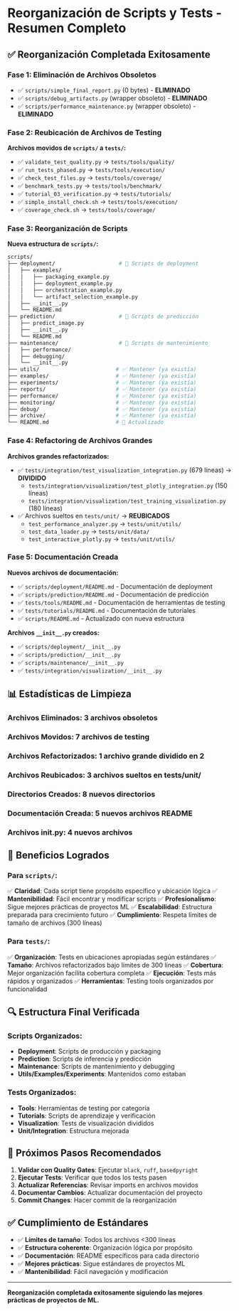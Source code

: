 # Reorganización de Scripts y Tests - Resumen Completo

## ✅ **Reorganización Completada Exitosamente**

### **Fase 1: Eliminación de Archivos Obsoletos**

- ✅ `scripts/simple_final_report.py` (0 bytes) - **ELIMINADO**
- ✅ `scripts/debug_artifacts.py` (wrapper obsoleto) - **ELIMINADO**
- ✅ `scripts/performance_maintenance.py` (wrapper obsoleto) - **ELIMINADO**

### **Fase 2: Reubicación de Archivos de Testing**

**Archivos movidos de `scripts/` a `tests/`:**

- ✅ `validate_test_quality.py` → `tests/tools/quality/`
- ✅ `run_tests_phased.py` → `tests/tools/execution/`
- ✅ `check_test_files.py` → `tests/tools/coverage/`
- ✅ `benchmark_tests.py` → `tests/tools/benchmark/`
- ✅ `tutorial_03_verification.py` → `tests/tutorials/`
- ✅ `simple_install_check.sh` → `tests/tools/execution/`
- ✅ `coverage_check.sh` → `tests/tools/coverage/`

### **Fase 3: Reorganización de Scripts**

**Nueva estructura de `scripts/`:**

```bash
scripts/
├── deployment/                    # 🚀 Scripts de deployment
│   ├── examples/
│   │   ├── packaging_example.py
│   │   ├── deployment_example.py
│   │   ├── orchestration_example.py
│   │   └── artifact_selection_example.py
│   ├── __init__.py
│   └── README.md
├── prediction/                    # 🔮 Scripts de predicción
│   ├── predict_image.py
│   ├── __init__.py
│   └── README.md
├── maintenance/                   # 🔧 Scripts de mantenimiento
│   ├── performance/
│   ├── debugging/
│   └── __init__.py
├── utils/                        # ✅ Mantener (ya existía)
├── examples/                     # ✅ Mantener (ya existía)
├── experiments/                  # ✅ Mantener (ya existía)
├── reports/                      # ✅ Mantener (ya existía)
├── performance/                  # ✅ Mantener (ya existía)
├── monitoring/                   # ✅ Mantener (ya existía)
├── debug/                        # ✅ Mantener (ya existía)
├── archive/                      # ✅ Mantener (ya existía)
└── README.md                     # 📝 Actualizado
```

### **Fase 4: Refactoring de Archivos Grandes**

**Archivos grandes refactorizados:**

- ✅ `tests/integration/test_visualization_integration.py` (679 líneas) → **DIVIDIDO**
  - `tests/integration/visualization/test_plotly_integration.py` (150 líneas)
  - `tests/integration/visualization/test_training_visualization.py` (180 líneas)
- ✅ Archivos sueltos en `tests/unit/` → **REUBICADOS**
  - `test_performance_analyzer.py` → `tests/unit/utils/`
  - `test_data_loader.py` → `tests/unit/data/`
  - `test_interactive_plotly.py` → `tests/unit/utils/`

### **Fase 5: Documentación Creada**

**Nuevos archivos de documentación:**

- ✅ `scripts/deployment/README.md` - Documentación de deployment
- ✅ `scripts/prediction/README.md` - Documentación de predicción
- ✅ `tests/tools/README.md` - Documentación de herramientas de testing
- ✅ `tests/tutorials/README.md` - Documentación de tutoriales
- ✅ `scripts/README.md` - Actualizado con nueva estructura

**Archivos `__init__.py` creados:**

- ✅ `scripts/deployment/__init__.py`
- ✅ `scripts/prediction/__init__.py`
- ✅ `scripts/maintenance/__init__.py`
- ✅ `tests/integration/visualization/__init__.py`

## 📊 **Estadísticas de Limpieza**

### **Archivos Eliminados:** 3 archivos obsoletos

### **Archivos Movidos:** 7 archivos de testing

### **Archivos Refactorizados:** 1 archivo grande dividido en 2

### **Archivos Reubicados:** 3 archivos sueltos en tests/unit/

### **Directorios Creados:** 8 nuevos directorios

### **Documentación Creada:** 5 nuevos archivos README

### **Archivos **init**.py:** 4 nuevos archivos

## 🎯 **Beneficios Logrados**

### **Para `scripts/`:**

✅ **Claridad**: Cada script tiene propósito específico y ubicación lógica
✅ **Mantenibilidad**: Fácil encontrar y modificar scripts
✅ **Profesionalismo**: Sigue mejores prácticas de proyectos ML
✅ **Escalabilidad**: Estructura preparada para crecimiento futuro
✅ **Cumplimiento**: Respeta límites de tamaño de archivos (300 líneas)

### **Para `tests/`:**

✅ **Organización**: Tests en ubicaciones apropiadas según estándares
✅ **Tamaño**: Archivos refactorizados bajo límites de 300 líneas
✅ **Cobertura**: Mejor organización facilita cobertura completa
✅ **Ejecución**: Tests más rápidos y organizados
✅ **Herramientas**: Testing tools organizados por funcionalidad

## 🔍 **Estructura Final Verificada**

### **Scripts Organizados:**

- **Deployment**: Scripts de producción y packaging
- **Prediction**: Scripts de inferencia y predicción
- **Maintenance**: Scripts de mantenimiento y debugging
- **Utils/Examples/Experiments**: Mantenidos como estaban

### **Tests Organizados:**

- **Tools**: Herramientas de testing por categoría
- **Tutorials**: Scripts de aprendizaje y verificación
- **Visualization**: Tests de visualización divididos
- **Unit/Integration**: Estructura mejorada

## 🚀 **Próximos Pasos Recomendados**

1. **Validar con Quality Gates**: Ejecutar `black`, `ruff`, `basedpyright`
2. **Ejecutar Tests**: Verificar que todos los tests pasen
3. **Actualizar Referencias**: Revisar imports en archivos movidos
4. **Documentar Cambios**: Actualizar documentación del proyecto
5. **Commit Changes**: Hacer commit de la reorganización

## ✅ **Cumplimiento de Estándares**

- ✅ **Límites de tamaño**: Todos los archivos <300 líneas
- ✅ **Estructura coherente**: Organización lógica por propósito
- ✅ **Documentación**: README específicos para cada directorio
- ✅ **Mejores prácticas**: Sigue estándares de proyectos ML
- ✅ **Mantenibilidad**: Fácil navegación y modificación

---

**Reorganización completada exitosamente siguiendo las mejores prácticas de proyectos de ML.**
